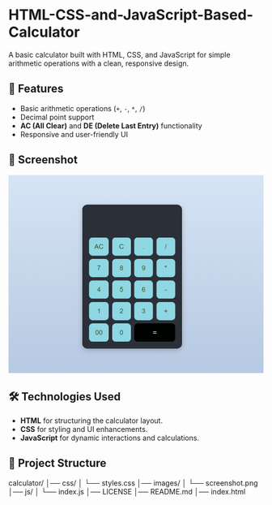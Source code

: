 # HTML-CSS-and-JavaScript-Based-Calculator
A basic calculator built with HTML, CSS, and JavaScript for simple arithmetic operations with a clean, responsive design.
## 🚀 Features
- Basic arithmetic operations (`+`, `-`, `*`, `/`)
- Decimal point support
- **AC (All Clear)** and **DE (Delete Last Entry)** functionality
- Responsive and user-friendly UI

## 📸 Screenshot
![Calculator Screenshot](images/screenshot.png)

## 🛠️ Technologies Used
- **HTML** for structuring the calculator layout.
- **CSS** for styling and UI enhancements.
- **JavaScript** for dynamic interactions and calculations.

## 📂 Project Structure
calculator/ │── css/ │ └── styles.css │── images/ │ └── screenshot.png │── js/ │ └── index.js │── LICENSE │── README.md │── index.html
